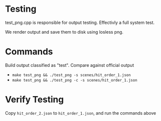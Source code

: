 # Testing

test_png.cpp is responsible for output testing.  Effectivly a full system test.

We render output and save them to disk using losless png.

# Commands


Build output classified as "test".  Compare against official output
* `make test_png && ./test_png -s scenes/hit_order_1.json`
* `make test_png && ./test_png -c -s scenes/hit_order_1.json`


# Verify Testing
Copy `hit_order_2.json` to `hit_order_1.json`, and run the commands above
